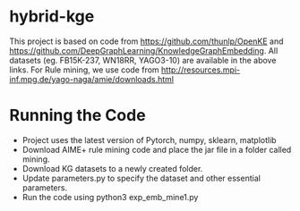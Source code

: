 # hybrid-kge

This project is based on code from https://github.com/thunlp/OpenKE and https://github.com/DeepGraphLearning/KnowledgeGraphEmbedding. All datasets (eg. FB15K-237, WN18RR, YAGO3-10) are available in the above links. For Rule mining, we use code from http://resources.mpi-inf.mpg.de/yago-naga/amie/downloads.html 

# Running the Code
 - Project uses the latest version of Pytorch, numpy, sklearn, matplotlib
 - Download AIME+ rule mining code and place the jar file in a folder called mining. 
 - Download KG datasets to a newly created folder.
 - Update parameters.py to specify the dataset and other essential parameters.
 - Run the code using python3 exp_emb_mine1.py
